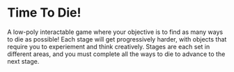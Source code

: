# Time To Die!
A low-poly interactable game where your objective is to find as many ways to die as possible! Each stage will get progressively harder, with objects that require you to experiement and think creatively. 
Stages are each set in different areas, and you must complete all the ways to die to advance to the next stage.

